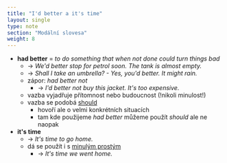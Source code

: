 ```yaml
---
title: "I'd better a it's time"
layout: single
type: note
section: "Modální slovesa"
weight: 8
---
```

- **had better** = _to do something that when not done could turn things bad_
    - -> _We'd better stop for petrol soon. The tank is almost empty._
    - -> _Shall I take an umbrella? - Yes, you'd better. It might rain._
    - zápor: _had better not_
        - -> _I'd better not buy this jacket. It's too expensive._
    - vazba vyjadřuje přítomnost nebo budoucnost (!nikoli minulost!)
    - vazba se podobá [should](/notes/research/english/should)
        - hovoří ale o velmi konkrétních situacích
        - tam kde použijeme _had better_ můžeme použít _should_ ale ne naopak
- **it's time**
    - -> _It's time to go home._
    - dá se použít i s [minulým prostým](/notes/research/english/past-simple)
        - -> _It's time we went home._